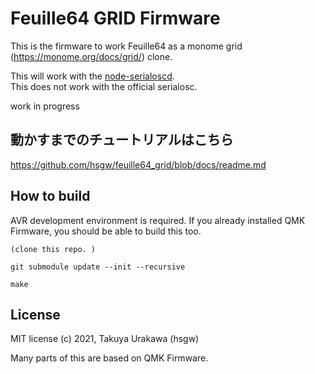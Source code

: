 Feuille64 GRID Firmware
===================================

This is the firmware to work Feuille64 as a monome grid (https://monome.org/docs/grid/) clone.

This will work with the [node-serialoscd](https://github.com/szymonkaliski/node-serialoscd).   
This does not work with the official serialosc.

work in progress

## 動かすまでのチュートリアルはこちら
https://github.com/hsgw/feuille64_grid/blob/docs/readme.md

## How to build 
AVR development environment is required. If you already installed QMK Firmware, you should be able to build this too.

```
(clone this repo. )

git submodule update --init --recursive

make
```

## License
MIT license (c) 2021, Takuya Urakawa (hsgw)

Many parts of this are based on QMK Firmware.
